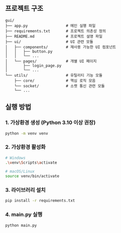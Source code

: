 ## 프로젝트 구조
```
gui/
├── app.py                 # 메인 실행 파일
├── requirements.txt       # 프로젝트 의존성 정의
├── README.md              # 프로젝트 설명 파일
├── ui/                    # UI 관련 모듈
│   ├── components/        # 재사용 가능한 UI 컴포넌트
│   │   ├── button.py
│   │   └── ...
│   └── pages/             # 개별 UI 페이지
│       ├── login_page.py
│       └── ...
└── utils/                 # 유틸리티 기능 모듈
    ├── core/              # 핵심 로직 모음
    └── socket/            # 소켓 통신 관련 모듈
    └── ...
```

## 실행 방법

### 1. 가상환경 생성 (Python 3.10 이상 권장)
```bash
python -m venv venv
```

### 2. 가상환경 활성화
```bash
# Windows
.\venv\Scripts\activate

# macOS/Linux
source venv/bin/activate
```

### 3. 라이브러리 설치
```bash
pip install -r requirements.txt
```

### 4. main.py 실행
```bash
python main.py
```